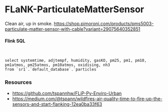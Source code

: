 # FLaNK-ParticulateMatterSensor

Clean air, up in smoke. https://shop.pimoroni.com/products/pms5003-particulate-matter-sensor-with-cable?variant=29075640352851


#### Flink SQL


````


select systemtime, adjtempf, humidity, gasKO, pm25, pm1, pm10, pm1atmos, pm25atmos, pm10atmos, oxidising, nh3
from `sr1`.`default_database`.`particles`

````



### Resources

* https://github.com/tspannhw/FLiP-Py-Enviro-Urban
* https://medium.com/@tspann/wildfires-air-quality-time-to-fire-up-the-sensors-and-start-flanking-12ea0ba33f63
